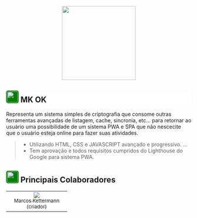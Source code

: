 <div align="center"><img src="https://mkettermann.github.io/ok/img/icons/ok_512.png" width="200"></div>

<h2 style="background:white;"><img src="https://user-images.githubusercontent.com/109902736/216818770-483b5505-341b-4fc4-9877-bd2f5552e6df.png" width="30" style="background-color: green;border-radius: 5px;padding: 2px;">
MK OK</h2>

Representa um sistema simples de criptografia que consome outras ferramentas avançadas de listagem, cache, sincronia, etc... para retornar ao usuário uma possibilidade de um sistema PWA e SPA que não nescecite que o usuário esteja online para fazer suas atividades.

> - Utilizando HTML, CSS e JAVASCRIPT avançado e progressivo. ...
> - Tem aprovação e todos requisitos cumpridos do Lighthouse do Google para sistema PWA.

<h2><img src="https://user-images.githubusercontent.com/109902736/216818237-b0bc70b0-cd8f-4f2d-8dc4-2cc45417180d.png" width="30" style="background-color: green;border-radius: 5px;padding: 2px;">
 Principais Colaboradores</h2>

<table><tbody><tr>
  <td align="center" width="150"><a href="https://github.com/mkettermann"><img src="https://avatars.githubusercontent.com/u/109902736?s=70&v=4"><br><sub>Marcos Kettermann (criador)</sub></a></td>
</tr></tbody></table>
<br>
